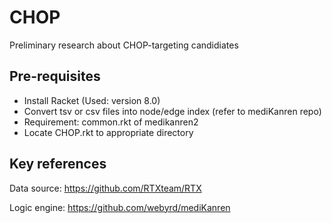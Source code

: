 # CHOP
Preliminary research about CHOP-targeting candidiates

## Pre-requisites
- Install Racket (Used: version 8.0)
- Convert tsv or csv files into node/edge index (refer to mediKanren repo)
- Requirement: common.rkt of medikanren2
- Locate CHOP.rkt to appropriate directory

## Key references
Data source: https://github.com/RTXteam/RTX


Logic engine: https://github.com/webyrd/mediKanren
